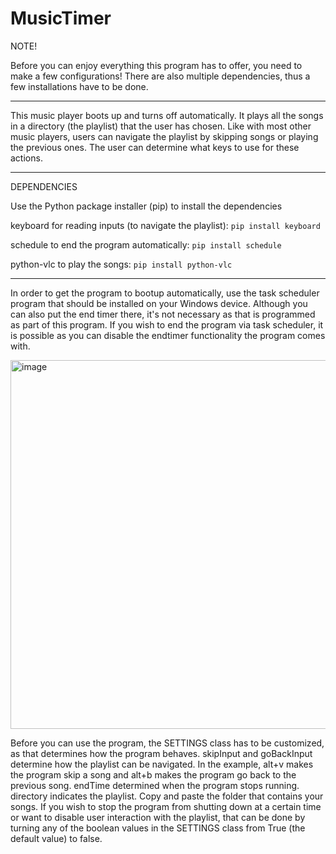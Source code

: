 # MusicTimer

NOTE!

Before you can enjoy everything this program has to offer, you need to make a few configurations!
There are also multiple dependencies, thus a few installations have to be done.

---
This music player boots up and turns off automatically. It plays all the songs in a directory (the playlist) that the user 
has chosen. Like with most other music players, users can navigate the playlist by skipping songs or playing the previous 
ones. The user can determine what keys to use for these actions.

---
DEPENDENCIES

Use the Python package installer (pip) to install the dependencies

keyboard for reading inputs (to navigate the playlist): 
``` pip install keyboard ```

schedule to end the program automatically:
``` pip install schedule ```

python-vlc to play the songs:
``` pip install python-vlc ```

---
In order to get the program to bootup automatically, use the task scheduler program that should be installed on your
Windows device. Although you can also put the end timer there, it's not necessary as that is programmed as part
of this program. If you wish to end the program via task scheduler, it is possible as you can disable the endtimer
functionality the program comes with.

<img width="590" alt="image" src="https://github.com/CaptainCluster/MusicTimer/assets/121576355/1ed8f04f-1ebe-4d3e-8649-bc63c7700923">

Before you can use the program, the SETTINGS class has to be customized, as that determines how the program behaves.
skipInput and goBackInput determine how the playlist can be navigated. In the example, alt+v makes the program skip 
a song and alt+b makes the program go back to the previous song. endTime determined when the program stops running. 
directory indicates the playlist. Copy and paste the folder that contains your songs. If you wish to stop the program
from shutting down at a certain time or want to disable user interaction with the playlist, that can be done by
turning any of the boolean values in the SETTINGS class from True (the default value) to false.
